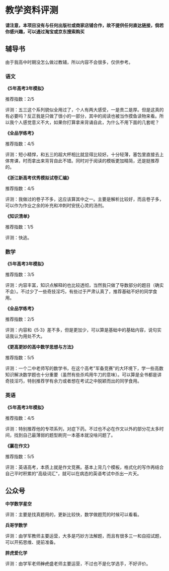 # 教学资料评测

**请注意，本项目没有与任何出版社或商家店铺合作，故不提供任何直达链接，倘若你感兴趣，可以通过淘宝或京东搜索购买**

## 辅导书

由于我高中时期没怎么做过教辅，所以内容不会很多，仅供参考。

### 语文

**《5年高考3年模拟》**

推荐指数：2/5

评测：五三这个系列貌似全用过了，个人有两大感受，一是贵二是厚。但是这真的有必要吗？反正我是只做了很小的一部分，其中的阅读也被当作摸鱼读物来看。所以我个人感觉意义不大，如果你打算拿来背诵自此，为什么不用下面的几套呢？

**《全品学练考》**

推荐指数：4/5

评测：短小精悍，和五三的超大杯相比就显得比较好。十分轻薄，塞包里直接去上体育课，时而拿出来背背自此不错。同时对于阅读的模板更加精简，还是挺推荐的。

**《浙江新高考优秀模拟试卷汇编》**

推荐指数：4/5

评测：我做过的卷子不多，这应该算其中之一。主要是解析比较好，而且卷子多，可以作为作业之余的补充和冲刺时安抚心灵的汤剂。

**《知识清单》**

推荐指数：1/5

评测：快逃。

### 数学

**《5年高考3年模拟》**

推荐指数：3/5

评测：内容丰富，知识点解释的也比较透彻，当然我只做了导数部分的题目（确实不会）。不过少了一些奇技淫巧，有些过于严肃认真了，推荐基础不好的同学食用。

**《全品学练考》**

推荐指数：2/5

评测：内容和《5·3》差不多，但是更加少，可以算是基础中的基础内容，说句实话我认为用处不大。

**《更高更妙的高中数学思想与方法》**

推荐指数：5/5

评测：一个二中老师写的数学书，在这个高考"军备竞赛"的大环境下，学一些高数知识解决数学题也十分重要（虽然有些杀鸡用牛刀的意味）。可以算是全书都是讲奇技淫巧，特别推荐学有余力或者想在考试之中脱颖而出的同学食用。

### 英语

**《5年高考3年模拟》**

推荐指数：4/5

评测：特别推荐他的专项系列，对症下药。不过也不必在作文以外的部分花太多时间，找到自己最薄弱的题型刷完一本基本就没啥问题了。

**《赢在作文》**

推荐指数：5/5

评测：英语高考，本质上就是作文竞赛。基本上背几个模板，格式化的写作再结合自己平时积累的"高级词汇"，就可以在病态的英语考试中杀出一片天。

## 公众号

**中学数学星空**

评测：主要是找真题用的，更新比较快，数学做题荒的时候可以看看。

**兵哥学数学**

评测：由学军教师主要运营，大多是巧妙方法解题，而且有很多三一和自招试题，可以开拓思维、提前准备。

**胖虎爱化学**

评测：由学军老师~~胖虎~~盛老师主要运营，不过也不是化学选手，不好评价。
